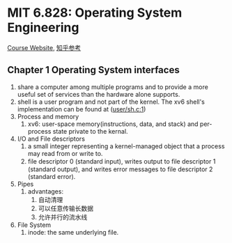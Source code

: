 # MIT 6.828: Operating System Engineering

[Course Website](https://pdos.csail.mit.edu/6.828/2020/schedule.html), [知乎参考](https://zhuanlan.zhihu.com/p/74028717?utm_source=wechat_session&utm_medium=social&utm_oi=619085716488065024&utm_content=sec)

## Chapter 1 Operating System interfaces
1. share a computer among multiple programs and to provide a more useful set of services than the hardware alone supports.
2. shell is a user program and not part of the kernel. The xv6 shell's implementation can be found at ([user/sh.c:1](https://github.com/mit-pdos/xv6-riscv/blob/riscv//user/sh.c#L1))
3. Process and memory
   1. xv6: user-space memory(instructions, data, and stack) and per-process state private to the kernal.
4. I/O and File descriptors
   1. a small integer representing a kernel-managed object that a process may read from or write to.
   2. file descriptor 0 (standard input), writes output to ﬁle descriptor 1 (standard output), and writes error messages to file descriptor 2 (standard error).
5. Pipes
   1. advantages:
      1. 自动清理
      2. 可以任意传输长数据
      3. 允许并行的流水线
6. File System
   1. inode: the same underlying file.